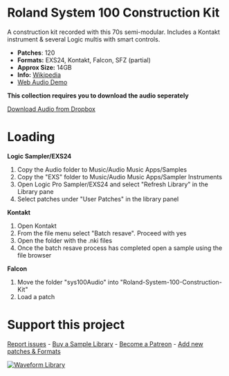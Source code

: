 # Roland System 100 Construction Kit

A construction kit recorded with this 70s semi-modular. Includes a Kontakt instrument & several Logic multis with smart controls.

-   **Patches**: 120
-   **Formats:** EXS24, Kontakt, Falcon, SFZ (partial)
-   **Approx Size:** 14GB
-   **Info:** [Wikipedia](https://en.wikipedia.org/wiki/Roland_System_100)
- [Web Audio Demo](https://www.modularsamples.com/Demos/demos/sys101.html)

**This collection requires you to download the audio seperately**

[Download Audio from Dropbox](https://www.dropbox.com/sh/quuxgpyqd8bbba8/AADagGRUP6UGlLYKOklm7o03a?dl=0)

# Loading

**Logic Sampler/EXS24**

1. Copy the Audio folder to Music/Audio Music Apps/Samples
2. Copy the "EXS" folder to Music/Audio Music Apps/Sampler Instruments
3. Open Logic Pro Sampler/EXS24 and select "Refresh Library" in the Library pane
4. Select patches under "User Patches" in the library panel 


****Kontakt****

1.  Open Kontakt
2. From the file menu select "Batch resave". Proceed with yes
3. Open the folder with the .nki files
4. Once the batch resave process has completed open a sample using the file browser

**Falcon**

1. Move the folder "sys100Audio" into "Roland-System-100-Construction-Kit"
2. Load a patch


# Support this project

[Report issues](/issues) - [Buy a Sample Library](https://gumroad.com/modularsamples) - [Become a Patreon](https://www.patreon.com/modularsamples) - [Add new patches & Formats](/pulls)

[
![Waveform Library](http://www.modularsamples.com/samples/product/waveformlibrary/wl.jpg)
](https://gum.co/HyCRq)
